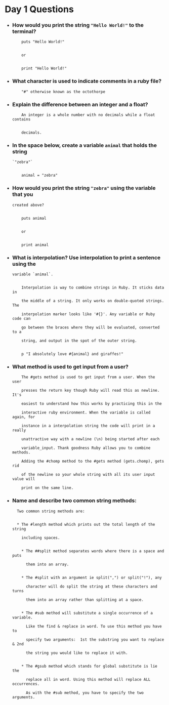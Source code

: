# Day 1 Questions

* ### How would you print the string `"Hello World!"` to the terminal?


          puts "Hello World!"


          or


          print "Hello World!"


* ### What character is used to indicate comments in a ruby file?


          "#" otherwise known as the octothorpe


* ### Explain the difference between an integer and a float?


          An integer is a whole number with no decimals while a float contains


          decimals.


* ### In the space below, create a variable `animal` that holds the string

      `"zebra"`


          animal = "zebra"


* ### How would you print the string `"zebra"` using the variable that you

      created above?


          puts animal


          or


          print animal


* ### What is interpolation? Use interpolation to print a sentence using the

      variable `animal`.


          Interpolation is way to combine strings in Ruby. It sticks data in

          the middle of a string. It only works on double-quoted strings. The

          interpolation marker looks like '#{}'. Any variable or Ruby code can

          go between the braces where they will be evaluated, converted to a

          string, and output in the spot of the outer string.


          p "I absolutely love #{animal} and giraffes!"


* ### What method is used to get input from a user?


          The #gets method is used to get input from a user. When the user

          presses the return key though Ruby will read this as newline. It's

          easiest to understand how this works by practicing this in the

          interactive ruby environment. When the variable is called again, for

          instance in a interpolation string the code will print in a really

          unattractive way with a newline (\n) being started after each

          variable_input. Thank goodness Ruby allows you to combine methods.

          Adding the #chomp method to the #gets method (gets.chomp), gets rid

          of the newline so your whole string with all its user input value will

          print on the same line.


* ### Name and describe two common string methods:


        Two common string methods are:


        * The #length method which prints out the total length of the string

          including spaces.


          * The ##split method separates words where there is a space and puts

            them into an array.


          * The #split with an argument ie split(",") or split("!"), any

            character will do split the string at these characters and turns

            them into an array rather than splitting at a space.


          * The #sub method will substitute a single occurrence of a variable.

            Like the find & replace in word. To use this method you have to

            specify two arguments:  1st the substring you want to replace & 2nd

            the string you would like to replace it with.


          * The #gsub method which stands for global substitute is lie the

            replace all in word. Using this method will replace ALL occurrences.

            As with the #sub method, you have to specify the two arguments.
